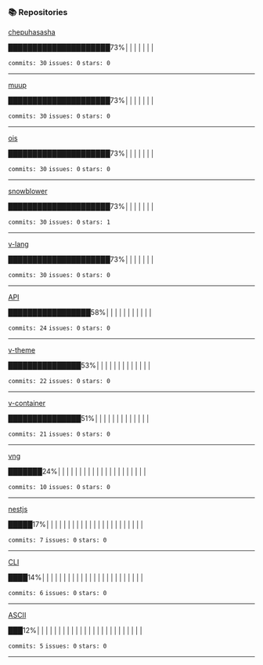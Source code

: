 ### 📚 Repositories


[chepuhasasha](https://github.com/chepuhasasha/chepuhasasha)

█████████████████████73%│││││││

`commits: 30`
`issues: 0`
`stars: 0`

---
[muup](https://github.com/chepuhasasha/muup)

█████████████████████73%│││││││

`commits: 30`
`issues: 0`
`stars: 0`

---
[ois](https://github.com/chepuhasasha/ois)

█████████████████████73%│││││││

`commits: 30`
`issues: 0`
`stars: 0`

---
[snowblower](https://github.com/chepuhasasha/snowblower)

█████████████████████73%│││││││

`commits: 30`
`issues: 0`
`stars: 1`

---
[v-lang](https://github.com/chepuhasasha/v-lang)

█████████████████████73%│││││││

`commits: 30`
`issues: 0`
`stars: 0`

---
[API](https://github.com/chepuhasasha/API)

█████████████████58%│││││││││││

`commits: 24`
`issues: 0`
`stars: 0`

---
[v-theme](https://github.com/chepuhasasha/v-theme)

███████████████53%│││││││││││││

`commits: 22`
`issues: 0`
`stars: 0`

---
[v-container](https://github.com/chepuhasasha/v-container)

███████████████51%│││││││││││││

`commits: 21`
`issues: 0`
`stars: 0`

---
[vng](https://github.com/chepuhasasha/vng)

███████24%│││││││││││││││││││││

`commits: 10`
`issues: 0`
`stars: 0`

---
[nestjs](https://github.com/chepuhasasha/nestjs)

█████17%│││││││││││││││││││││││

`commits: 7`
`issues: 0`
`stars: 0`

---
[CLI](https://github.com/chepuhasasha/CLI)

████14%││││││││││││││││││││││││

`commits: 6`
`issues: 0`
`stars: 0`

---
[ASCII](https://github.com/chepuhasasha/ASCII)

███12%│││││││││││││││││││││││││

`commits: 5`
`issues: 0`
`stars: 0`

---